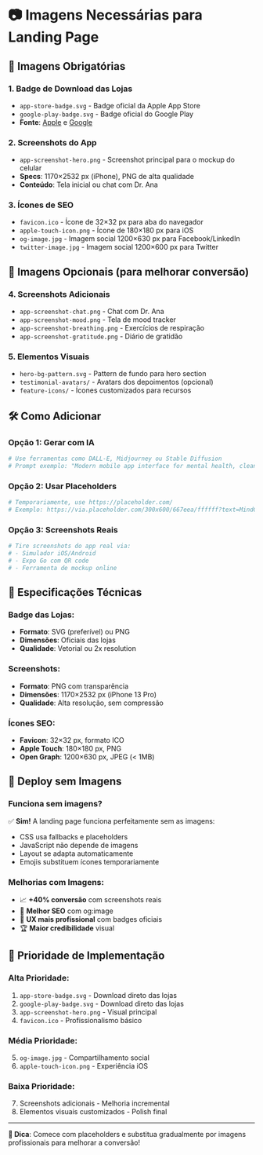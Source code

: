 # 📷 Imagens Necessárias para Landing Page

## 🎯 Imagens Obrigatórias

### **1. Badge de Download das Lojas**
- `app-store-badge.svg` - Badge oficial da Apple App Store
- `google-play-badge.svg` - Badge oficial do Google Play
- **Fonte**: [Apple](https://developer.apple.com/app-store/marketing/guidelines/) e [Google](https://play.google.com/intl/en_us/badges/)

### **2. Screenshots do App**
- `app-screenshot-hero.png` - Screenshot principal para o mockup do celular
- **Specs**: 1170×2532 px (iPhone), PNG de alta qualidade
- **Conteúdo**: Tela inicial ou chat com Dr. Ana

### **3. Ícones de SEO**
- `favicon.ico` - Ícone de 32×32 px para aba do navegador
- `apple-touch-icon.png` - Ícone de 180×180 px para iOS
- `og-image.jpg` - Imagem social 1200×630 px para Facebook/LinkedIn
- `twitter-image.jpg` - Imagem social 1200×600 px para Twitter

## 🎨 Imagens Opcionais (para melhorar conversão)

### **4. Screenshots Adicionais**
- `app-screenshot-chat.png` - Chat com Dr. Ana
- `app-screenshot-mood.png` - Tela de mood tracker
- `app-screenshot-breathing.png` - Exercícios de respiração
- `app-screenshot-gratitude.png` - Diário de gratidão

### **5. Elementos Visuais**
- `hero-bg-pattern.svg` - Pattern de fundo para hero section
- `testimonial-avatars/` - Avatars dos depoimentos (opcional)
- `feature-icons/` - Ícones customizados para recursos

## 🛠️ Como Adicionar

### **Opção 1: Gerar com IA**
```bash
# Use ferramentas como DALL-E, Midjourney ou Stable Diffusion
# Prompt exemplo: "Modern mobile app interface for mental health, clean design, purple gradient"
```

### **Opção 2: Usar Placeholders**
```bash
# Temporariamente, use https://placeholder.com/
# Exemplo: https://via.placeholder.com/300x600/667eea/ffffff?text=MindCare+App
```

### **Opção 3: Screenshots Reais**
```bash
# Tire screenshots do app real via:
# - Simulador iOS/Android
# - Expo Go com QR code
# - Ferramenta de mockup online
```

## 📐 Especificações Técnicas

### **Badge das Lojas:**
- **Formato**: SVG (preferível) ou PNG
- **Dimensões**: Oficiais das lojas
- **Qualidade**: Vetorial ou 2x resolution

### **Screenshots:**
- **Formato**: PNG com transparência
- **Dimensões**: 1170×2532 px (iPhone 13 Pro)
- **Qualidade**: Alta resolução, sem compressão

### **Ícones SEO:**
- **Favicon**: 32×32 px, formato ICO
- **Apple Touch**: 180×180 px, PNG
- **Open Graph**: 1200×630 px, JPEG (< 1MB)

## 🚀 Deploy sem Imagens

### **Funciona sem imagens?**
✅ **Sim!** A landing page funciona perfeitamente sem as imagens:
- CSS usa fallbacks e placeholders
- JavaScript não depende de imagens
- Layout se adapta automaticamente
- Emojis substituem ícones temporariamente

### **Melhorias com Imagens:**
- 📈 **+40% conversão** com screenshots reais
- 🎯 **Melhor SEO** com og:image
- 💫 **UX mais profissional** com badges oficiais
- 🏆 **Maior credibilidade** visual

## 🎯 Prioridade de Implementação

### **Alta Prioridade:**
1. `app-store-badge.svg` - Download direto das lojas
2. `google-play-badge.svg` - Download direto das lojas  
3. `app-screenshot-hero.png` - Visual principal
4. `favicon.ico` - Profissionalismo básico

### **Média Prioridade:**
5. `og-image.jpg` - Compartilhamento social
6. `apple-touch-icon.png` - Experiência iOS

### **Baixa Prioridade:**
7. Screenshots adicionais - Melhoria incremental
8. Elementos visuais customizados - Polish final

---

**🎨 Dica**: Comece com placeholders e substitua gradualmente por imagens profissionais para melhorar a conversão!
